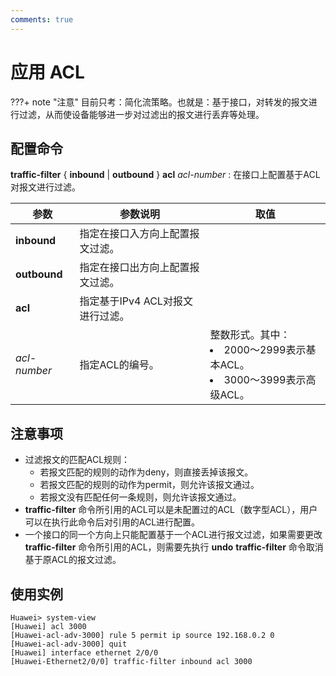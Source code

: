```yaml
---
comments: true
---
```

# 应用 ACL

???+ note "注意"
    目前只考：简化流策略。也就是：基于接口，对转发的报文进行过滤，从而使设备能够进一步对过滤出的报文进行丢弃等处理。

## 配置命令

**traffic-filter** { **inbound** | **outbound** } **acl** *acl-number* : 在接口上配置基于ACL对报文进行过滤。

| 参数         | 参数说明                         | 取值                                                                             |
| ------------ | -------------------------------- | -------------------------------------------------------------------------------- |
| **inbound**  | 指定在接口入方向上配置报文过滤。 |                                                                                  |
| **outbound** | 指定在接口出方向上配置报文过滤。 |                                                                                  |
| **acl**      | 指定基于IPv4 ACL对报文进行过滤。 |                                                                                  |
| *acl-number* | 指定ACL的编号。                  | 整数形式。其中：<li>2000～2999表示基本ACL。</li><li>3000～3999表示高级ACL。</li> |

## 注意事项

- 过滤报文的匹配ACL规则：
    - 若报文匹配的规则的动作为deny，则直接丢掉该报文。
    - 若报文匹配的规则的动作为permit，则允许该报文通过。
    - 若报文没有匹配任何一条规则，则允许该报文通过。
- **traffic-filter** 命令所引用的ACL可以是未配置过的ACL（数字型ACL），用户可以在执行此命令后对引用的ACL进行配置。
- 一个接口的同一个方向上只能配置基于一个ACL进行报文过滤，如果需要更改 **traffic-filter** 命令所引用的ACL，则需要先执行 **undo** **traffic-filter** 命令取消基于原ACL的报文过滤。


## 使用实例

```text
Huawei> system-view
[Huawei] acl 3000
[Huawei-acl-adv-3000] rule 5 permit ip source 192.168.0.2 0
[Huawei-acl-adv-3000] quit
[Huawei] interface ethernet 2/0/0
[Huawei-Ethernet2/0/0] traffic-filter inbound acl 3000
```
